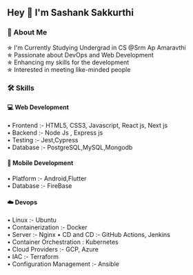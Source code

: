 
## Hey  👋 I'm Sashank Sakkurthi 




### 🚀 About Me
✯ I'm Currently Studying Undergrad in CS @Srm Ap Amaravthi  
✯ Passionate about DevOps and Web Development  
✯ Enhancing my skills for the development  
✯ Interested in meeting like-minded people


### 🛠 Skills
#### 💻  Web Development 
• Frontend :- HTML5, CSS3, Javascript, React js, Next js  
• Backend :- Node Js , Express js  
• Testing :- Jest,Cypress  
• Database :- PostgreSQL,MySQL,Mongodb

#### 📱 Mobile Development 
• Platform :- Android,Flutter  
• Database :- FireBase

#### ☁️ Devops
• Linux :- Ubuntu  
• Containerization :- Docker  
• Server :- Nginx 
• CD and CD :- GitHub Actions, Jenkins  
• Container Orchestration : Kubernetes  
• Cloud Providers :- GCP, Azure  
• IAC :- Terraform  
• Configuration Management :- Ansible
